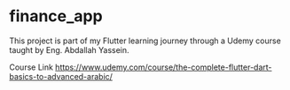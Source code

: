 # finance_app

This project is part of my Flutter learning journey through a Udemy course taught by Eng. Abdallah Yassein.


Course Link
https://www.udemy.com/course/the-complete-flutter-dart-basics-to-advanced-arabic/
